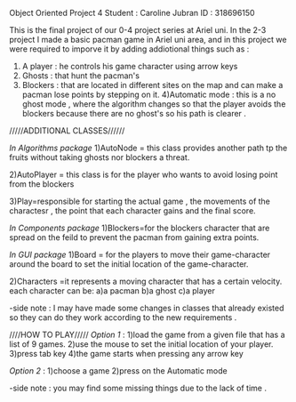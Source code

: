 Object Oriented Project 4 
Student : Caroline Jubran 
ID : 318696150

This is the final project of our 0-4 project series at Ariel uni.
In the 2-3 project I made a basic pacman game in Ariel uni area,
and in this project we were required to imporve it by adding addiotional 
things such as : 
1) A player : he controls his game character using arrow keys
2) Ghosts : that hunt the pacman's 
3) Blockers : that are located in different sites on the map 
and can make a pacman lose points by stepping on it. 
4)Automatic mode : this is a no ghost mode , where the algorithm 
changes so that the player avoids the blockers because there are no ghost's 
so his path is clearer .

/////ADDITIONAL CLASSES////// 

*In Algorithms package* 
1)AutoNode = this class provides another path tp the fruits without taking ghosts nor blockers 
a threat.

2)AutoPlayer = this class is for the player who wants to avoid losing point from the blockers 

3)Play=responsible for starting the actual game , the movements of the charactesr ,
the point that each character gains and the final score.

*In Components package*
1)Blockers=for the blockers character that are spread on the feild 
to prevent the pacman from gaining extra points.

*In GUI package*
1)Board = for the players to move their game-character around the board 
to set the initial location of the game-character.

2)Characters =it represents a moving character that has a certain velocity.
each character can be:
a)a pacman 
b)a ghost
c)a player

-side note : I may have made some changes in classes that already existed 
so they can do they work according to the new requirements . 


////HOW TO PLAY/////
*Option 1* :
1)load the game from a given file that has a list of 9 games.
2)use the mouse to set the initial location of your player.
3)press tab key 
4)the game starts when pressing any arrow key 

*Option 2* : 
1)choose a game 
2)press on the Automatic mode 



-side note : you may find some missing things due to the lack of time . 
